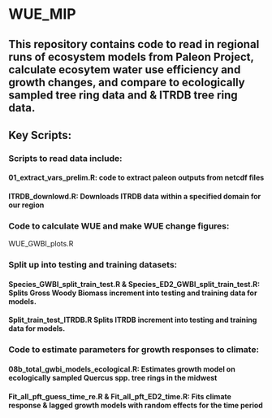 # WUE_MIP

## This repository contains code to read in regional runs of ecosystem models from Paleon Project, calculate ecosytem water use efficiency and growth changes, and compare to ecologically sampled tree ring data and & ITRDB tree ring data.

## Key Scripts:

### Scripts to read data include:
#### 01_extract_vars_prelim.R: code to extract paleon outputs from netcdf files
#### ITRDB_downlowd.R: Downloads ITRDB data within a specified domain for our region
#### 

### Code to calculate WUE and make WUE change figures:

WUE_GWBI_plots.R

### Split up into testing and training datasets:
#### Species_GWBI_split_train_test.R & Species_ED2_GWBI_split_train_test.R: Splits Gross Woody Biomass increment into testing and training data for models.
#### Split_train_test_ITRDB.R Splits ITRDB increment into testing and training data for models.

### Code to estimate parameters for growth responses to climate:
#### 08b_total_gwbi_models_ecological.R: Estimates growth model on ecologically sampled Quercus spp. tree rings in the midwest
#### Fit_all_pft_guess_time_re.R & Fit_all_pft_ED2_time.R: Fits climate response & lagged growth models with random effects for the time period
####
